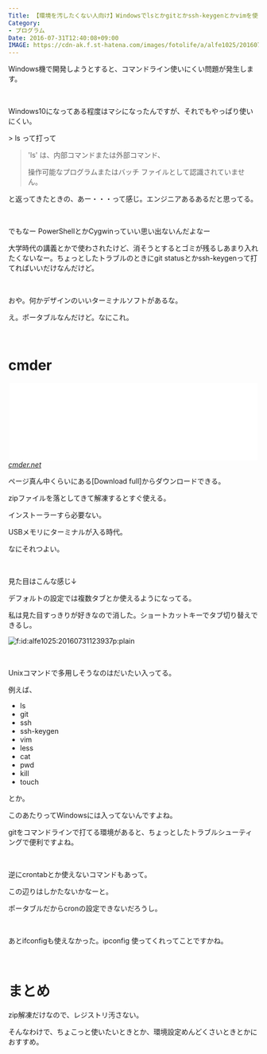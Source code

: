 ```yaml
---
Title: 【環境を汚したくない人向け】Windowsでlsとかgitとかssh-keygenとかvimを使えるようにするcmder
Category:
- プログラム
Date: 2016-07-31T12:40:08+09:00
IMAGE: https://cdn-ak.f.st-hatena.com/images/fotolife/a/alfe1025/20160731/20160731123937.png
---
```



Windows機で開発しようとすると、コマンドライン使いにくい問題が発生します。

 

Windows10になってある程度はマシになったんですが、それでもやっぱり使いにくい。

&gt; ls って打って
<blockquote>

'ls' は、内部コマンドまたは外部コマンド、

操作可能なプログラムまたはバッチ ファイルとして認識されていません。 
</blockquote>

と返ってきたときの、あー・・・って感じ。エンジニアあるあるだと思ってる。

 

でもなー PowerShellとかCygwinっていい思い出ないんだよなー

大学時代の講義とかで使わされたけど、消そうとするとゴミが残るしあまり入れたくないなー。ちょっとしたトラブルのときにgit statusとかssh-keygenって打てればいいだけなんだけど。

 

おや。何かデザインのいいターミナルソフトがあるな。

え。ポータブルなんだけど。なにこれ。

 

# cmder


<iframe class="embed-card embed-webcard" style="display: block; width: 100%; height: 155px; max-width: 500px; margin: auto;" title="cmder | Console Emulator" src="//hatenablog-parts.com/embed?url=http%3A%2F%2Fcmder.net%2F" frameborder="0" scrolling="no"></iframe><cite class="hatena-citation"><a href="https://cmder.net/">cmder.net</a></cite>

ページ真ん中くらいにある[Download full]からダウンロードできる。

zipファイルを落としてきて解凍するとすぐ使える。

インストーラーすら必要ない。

USBメモリにターミナルが入る時代。

なにそれつよい。

 

見た目はこんな感じ↓

デフォルトの設定では複数タブとか使えるようになってる。

私は見た目すっきりが好きなので消した。ショートカットキーでタブ切り替えできるし。

<img class="hatena-fotolife" title="f:id:alfe1025:20160731123937p:plain" src="https://cdn-ak.f.st-hatena.com/images/fotolife/a/alfe1025/20160731/20160731123937.png" alt="f:id:alfe1025:20160731123937p:plain" />

 

Unixコマンドで多用しそうなのはだいたい入ってる。

例えば、
<ul>
<li>ls</li>
<li>git</li>
<li>ssh</li>
<li>ssh-keygen</li>
<li>vim</li>
<li>less</li>
<li>cat</li>
<li>pwd</li>
<li>kill</li>
<li>touch</li>
</ul>

とか。

このあたりってWindowsには入ってないんですよね。

gitをコマンドラインで打てる環境があると、ちょっとしたトラブルシューティングで便利ですよね。

 

逆にcrontabとか使えないコマンドもあって。

この辺りはしかたないかなーと。

ポータブルだからcronの設定できないだろうし。

 

あとifconfigも使えなかった。ipconfig 使ってくれってことですかね。

 

# まとめ


zip解凍だけなので、レジストリ汚さない。

そんなわけで、ちょこっと使いたいときとか、環境設定めんどくさいときとかにおすすめ。
